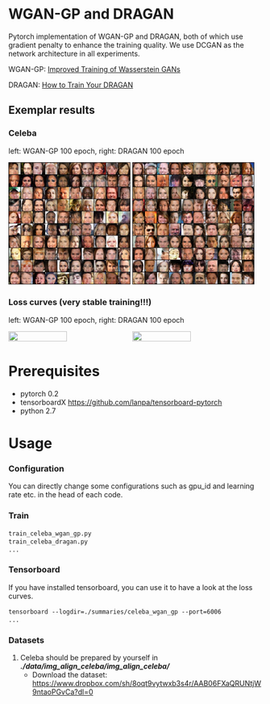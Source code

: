 # WGAN-GP and DRAGAN

Pytorch implementation of WGAN-GP and DRAGAN, both of which use gradient penalty to enhance the training quality. We use DCGAN as the network architecture in all experiments.

WGAN-GP: [Improved Training of Wasserstein GANs](http://arxiv.org/abs/1704.00028)

DRAGAN: [How to Train Your DRAGAN](https://arxiv.org/abs/1705.07215)

## Exemplar results

### Celeba
left: WGAN-GP 100 epoch, right: DRAGAN 100 epoch

<img src="./pics/celeba_wgan_gp_100.jpg" width="48%" height="48%"> <img src="./pics/celeba_dragan_100.jpg" width="48%" height="48%">

### Loss curves (very stable training!!!)
left: WGAN-GP 100 epoch, right: DRAGAN 100 epoch

<img src="./pics/celeba_wgan_gp_100_loss.jpg" width="48%" height="48%"> <img src="./pics/celeba_dragan_100_loss.jpg" width="48%" height="48%">

# Prerequisites
- pytorch 0.2
- tensorboardX https://github.com/lanpa/tensorboard-pytorch
- python 2.7

# Usage

### Configuration

You can directly change some configurations such as gpu_id and learning rate etc. in the head of each code.
### Train
```
train_celeba_wgan_gp.py
train_celeba_dragan.py
...
```
### Tensorboard
If you have installed tensorboard, you can use it to have a look at the loss curves.
```
tensorboard --logdir=./summaries/celeba_wgan_gp --port=6006
...
```

### Datasets
1. Celeba should be prepared by yourself in ***./data/img_align_celeba/img_align_celeba/***
    - Download the dataset: https://www.dropbox.com/sh/8oqt9vytwxb3s4r/AAB06FXaQRUNtjW9ntaoPGvCa?dl=0
